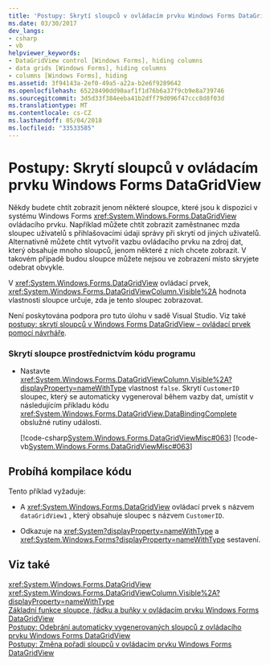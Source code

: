 ```yaml
---
title: 'Postupy: Skrytí sloupců v ovládacím prvku Windows Forms DataGridView'
ms.date: 03/30/2017
dev_langs:
- csharp
- vb
helpviewer_keywords:
- DataGridView control [Windows Forms], hiding columns
- data grids [Windows Forms], hiding columns
- columns [Windows Forms], hiding
ms.assetid: 3f94143a-2ef0-49a5-a22a-b2e6f9289642
ms.openlocfilehash: 65228490dd90aaf1f1d76b6a37f9cb9e8a739746
ms.sourcegitcommit: 3d5d33f384eeba41b2dff79d096f47ccc8d8f03d
ms.translationtype: MT
ms.contentlocale: cs-CZ
ms.lasthandoff: 05/04/2018
ms.locfileid: "33533585"
---
```

# <a name="how-to-hide-columns-in-the-windows-forms-datagridview-control"></a>Postupy: Skrytí sloupců v ovládacím prvku Windows Forms DataGridView
Někdy budete chtít zobrazit jenom některé sloupce, které jsou k dispozici v systému Windows Forms <xref:System.Windows.Forms.DataGridView> ovládacího prvku. Například můžete chtít zobrazit zaměstnanec mzda sloupec uživatelů s přihlašovacími údaji správy při skrytí od jiných uživatelů. Alternativně můžete chtít vytvořit vazbu ovládacího prvku na zdroj dat, který obsahuje mnoho sloupců, jenom některé z nich chcete zobrazit. V takovém případě budou sloupce můžete nejsou ve zobrazení místo skryjete odebrat obvykle.  
  
 V <xref:System.Windows.Forms.DataGridView> ovládací prvek, <xref:System.Windows.Forms.DataGridViewColumn.Visible%2A> hodnota vlastnosti sloupce určuje, zda je tento sloupec zobrazovat.  
  
 Není poskytována podpora pro tuto úlohu v sadě Visual Studio.  Viz také [postupy: skrytí sloupců v Windows Forms DataGridView – ovládací prvek pomocí návrháře](http://msdn.microsoft.com/library/kaswfbes\(v=vs.110\)).  
  
### <a name="to-hide-a-column-programmatically"></a>Skrytí sloupce prostřednictvím kódu programu  
  
-   Nastavte <xref:System.Windows.Forms.DataGridViewColumn.Visible%2A?displayProperty=nameWithType> vlastnost `false`. Skrytí `CustomerID` sloupec, který se automaticky vygeneroval během vazby dat, umístit v následujícím příkladu kódu <xref:System.Windows.Forms.DataGridView.DataBindingComplete> obslužné rutiny události.  
  
     [!code-csharp[System.Windows.Forms.DataGridViewMisc#063](../../../../samples/snippets/csharp/VS_Snippets_Winforms/System.Windows.Forms.DataGridViewMisc/CS/datagridviewmisc.cs#063)]
     [!code-vb[System.Windows.Forms.DataGridViewMisc#063](../../../../samples/snippets/visualbasic/VS_Snippets_Winforms/System.Windows.Forms.DataGridViewMisc/VB/datagridviewmisc.vb#063)]  
  
## <a name="compiling-the-code"></a>Probíhá kompilace kódu  
 Tento příklad vyžaduje:  
  
-   A <xref:System.Windows.Forms.DataGridView> ovládací prvek s názvem `dataGridView1` , který obsahuje sloupec s názvem `CustomerID`.  
  
-   Odkazuje na <xref:System?displayProperty=nameWithType> a <xref:System.Windows.Forms?displayProperty=nameWithType> sestavení.  
  
## <a name="see-also"></a>Viz také  
 <xref:System.Windows.Forms.DataGridView>  
 <xref:System.Windows.Forms.DataGridViewColumn.Visible%2A?displayProperty=nameWithType>  
 [Základní funkce sloupce, řádku a buňky v ovládacím prvku Windows Forms DataGridView](../../../../docs/framework/winforms/controls/basic-column-row-and-cell-features-wf-datagridview-control.md)  
 [Postupy: Odebrání automaticky vygenerovaných sloupců z ovládacího prvku Windows Forms DataGridView](../../../../docs/framework/winforms/controls/remove-autogenerated-columns-from-a-wf-datagridview-control.md)  
 [Postupy: Změna pořadí sloupců v ovládacím prvku Windows Forms DataGridView](../../../../docs/framework/winforms/controls/how-to-change-the-order-of-columns-in-the-windows-forms-datagridview-control.md)
